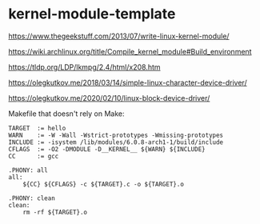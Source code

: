 
# kernel-module-template

https://www.thegeekstuff.com/2013/07/write-linux-kernel-module/

https://wiki.archlinux.org/title/Compile_kernel_module#Build_environment

https://tldp.org/LDP/lkmpg/2.4/html/x208.htm

https://olegkutkov.me/2018/03/14/simple-linux-character-device-driver/

https://olegkutkov.me/2020/02/10/linux-block-device-driver/


Makefile that doesn't rely on Make:
```
TARGET  := hello
WARN    := -W -Wall -Wstrict-prototypes -Wmissing-prototypes
INCLUDE := -isystem /lib/modules/6.0.8-arch1-1/build/include
CFLAGS  := -O2 -DMODULE -D__KERNEL__ ${WARN} ${INCLUDE}
CC      := gcc

.PHONY: all
all:
	${CC} ${CFLAGS} -c ${TARGET}.c -o ${TARGET}.o

.PHONY: clean
clean:
    rm -rf ${TARGET}.o
```
